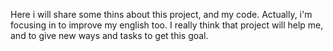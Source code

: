 Here i will share some thins about this project, and my code.
Actually, i'm focusing in to improve my english too. 
I really think that project will help me, and to give new ways and tasks to get this goal.